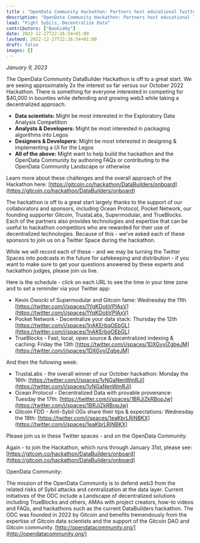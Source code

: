 ```yaml
---
title : "OpenData Community Hackathon: Partners host educational Twitter Spaces"
description: "OpenData Community Hackathon: Partners host educational Twitter Spaces"
lead: "Fight Sybils, Decentralize Data"
contributors: ["Baokiddy"]
date: 2022-12-27T22:26:54+01:00
lastmod: 2022-12-27T22:26:54+01:00
draft: false
images: []
---
```


*January 9, 2023*

The OpenData Community DataBuilder Hackathon is off to a great start.  We are seeing approximately 2x the interest so far versus our October 2022 Hackathon. There is something for everyone interested in competing for $40,000 in bounties while defending and growing web3 while taking a decentralized approach.

* **Data scientists:** Might be most interested in the Exploratory Data Analysis Competition
* **Analysts & Developers:** Might be most interested in packaging algorithms into Legos
* **Designers & Developers:** Might be most interested in designing & implementing a UI for the Legos
* **All of the above:** Might want to help build the hackathon and the OpenData Community by authoring FAQs or contributing to the OpenData Community Landscape or otherwise

Learn more about these challenges and the overall approach of the Hackathon here:
[https://gitcoin.co/hackathon/DataBuilders/onboard](https://gitcoin.co/hackathon/DataBuilders/onboard)

The hackathon is off to a great start largely thanks to the support of our collaborators and sponsors, including Ocean Protocol, Pocket Network, our founding supporter Gitcoin, TrustaLabs, Supermodular, and TrueBlocks. Each of the partners also provides technologies and expertise that can be useful to hackathon competitors who are rewarded for their use of decentralized technologies. Because of this - we’ve asked each of these sponsors to join us on a Twitter Space during the hackathon.

While we will record each of these - and we may be turning the Twitter Spaces into podcasts in the future for safekeeping and distribution - if you want to make sure to get your questions answered by these experts and hackathon judges, please join us live.  

Here is the schedule - click on each URL to see the time in your time zone and to set a reminder via your Twitter app:
- Kevin Owocki of Supermodular and Gitcoin fame:  Wednesday the 11th
  [https://twitter.com/i/spaces/1YqKDobVPlAxV](https://twitter.com/i/spaces/1YqKDobVPlAxV)  
- Pocket Network - Decentralize your data stack:  Thursday the 12th
  [https://twitter.com/i/spaces/1nAKErbqOEbGL](https://twitter.com/i/spaces/1nAKErbqOEbGL)
- TrueBlocks - Fast, local, open source & decentralized indexing & caching:  Friday the 13th
  [https://twitter.com/i/spaces/1DXGyvlZgbeJM](https://twitter.com/i/spaces/1DXGyvlZgbeJM)

And then the following week:
- TrustaLabs - the overall winner of our October hackathon:  Monday the 16th:
  [https://twitter.com/i/spaces/1yNGaNenWmRJj](https://twitter.com/i/spaces/1yNGaNenWmRJj)
- Ocean Protocol - Decentralized Data with provable provenance: Tuesday the 17th:
  [https://twitter.com/i/spaces/1BRJjZkRBopJw](https://twitter.com/i/spaces/1BRJjZkRBopJw)
- Gitcoin FDD - Anti-Sybil OGs share their tips & expectations: Wednesday the 18th: 
  [https://twitter.com/i/spaces/1eaKbrLRjNBKX](https://twitter.com/i/spaces/1eaKbrLRjNBKX)
 

Please join us in these Twitter spaces - and on the OpenData Community.  

Again - to join the Hackathon, which runs through January 31st, please see:  [https://gitcoin.co/hackathon/DataBuilders/onboard](https://gitcoin.co/hackathon/DataBuilders/onboard)

OpenData Community:

The mission of the OpenData Community is to defend web3 from the related risks of Sybil attacks and centralization at the data layer. Current initiatives of the ODC include a Landscape of decentralized solutions including TrueBlocks and others, AMAs with project creators, how-to videos and FAQs, and hackathons such as the current DataBuilders hackathon. The ODC was founded in 2022 by Gitcoin and benefits tremendously from the expertise of Gitcoin data scientists and the support of the Gitcoin DAO and Gitcoin community.  [http://opendatacommunity.org/](http://opendatacommunity.org/)
